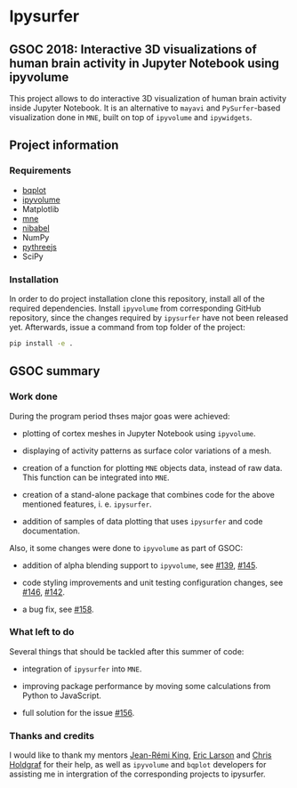 # Ipysurfer

## GSOC 2018: Interactive 3D visualizations of human brain activity in Jupyter Notebook using ipyvolume

This project allows to do interactive 3D visualization of human brain activity inside Jupyter Notebook. It is an alternative to `mayavi` and `PySurfer`-based visualization done in `MNE`, built on top of `ipyvolume` and `ipywidgets`.

## Project information

### Requirements

- [bqplot](https://github.com/bloomberg/bqplot)
- [ipyvolume](https://github.com/maartenbreddels/ipyvolume)
- Matplotlib
- [mne](https://github.com/mne-tools/mne-python)
- [nibabel](https://github.com/nipy/nibabel/)
- NumPy
- [pythreejs](https://github.com/jupyter-widgets/pythreejs)
- SciPy

### Installation

In order to do project installation clone this repository, install all of the required dependencies. Install `ipyvolume` from corresponding GitHub repository, since the changes required by `ipysurfer` have not been released yet. Afterwards, issue a command from top folder of the project:

```bash
pip install -e .
```

## GSOC summary

### Work done

During the program period thses major goas were achieved:

- plotting of cortex meshes in Jupyter Notebook using `ipyvolume`.

- displaying of activity patterns as surface color variations of a mesh.

- creation of a function for plotting `MNE` objects data, instead of raw data. This function can be integrated into `MNE`.

- creation of a stand-alone package that combines code for the above mentioned features, i. e. `ipysurfer`.

- addition of samples of data plotting that uses `ipysurfer` and code documentation.

Also, it some changes were done to `ipyvolume` as part of GSOC:

- addition of alpha blending support to `ipyvolume`, see [#139](https://github.com/maartenbreddels/ipyvolume/pull/139), [#145](https://github.com/maartenbreddels/ipyvolume/pull/145).

- code styling improvements and unit testing configuration changes, see [#146](https://github.com/maartenbreddels/ipyvolume/pull/146), [#142](https://github.com/maartenbreddels/ipyvolume/pull/142).

- a bug fix, see [#158](https://github.com/maartenbreddels/ipyvolume/pull/158).

### What left to do

Several things that should be tackled after this summer of code:

- integration of `ipysurfer` into `MNE`.

- improving package performance by moving some calculations from Python to JavaScript.

- full solution for the issue [#156](https://github.com/maartenbreddels/ipyvolume/issues/156).

### Thanks and credits

I would like to thank my mentors [Jean-Rémi King](https://github.com/kingjr), [Eric Larson](https://github.com/larsoner) and
[Chris Holdgraf](https://github.com/choldgraf) for their help, as well as `ipyvolume` and `bqplot` developers for assisting me in intergration of the corresponding projects to ipysurfer.